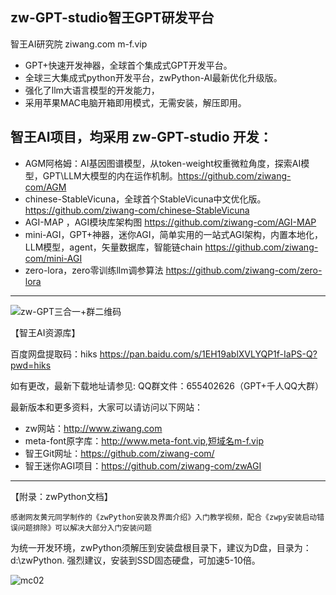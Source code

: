 ## zw-GPT-studio智王GPT研发平台

智王AI研究院  ziwang.com   m-f.vip

*   GPT+快速开发神器，全球首个集成式GPT开发平台。
*   全球三大集成式python开发平台，zwPython-AI最新优化升级版。
*   强化了llm大语言模型的开发能力，
*   采用苹果MAC电脑开箱即用模式，无需安装，解压即用。



## 智王AI项目，均采用 zw-GPT-studio 开发：
 
*  AGM阿格姆：AI基因图谱模型，从token-weight权重微粒角度，探索AI模型，GPT\LLM大模型的内在运作机制。https://github.com/ziwang-com/AGM
*  chinese-StableVicuna，全球首个StableVicuna中文优化版。https://github.com/ziwang-com/chinese-StableVicuna
*  AGI-MAP ，AGI模块库架构图 https://github.com/ziwang-com/AGI-MAP
*  mini-AGI，GPT+神器，迷你AGI，简单实用的一站式AGI架构，内置本地化，LLM模型，agent，矢量数据库，智能链chain https://github.com/ziwang-com/mini-AGI
*  zero-lora，zero零训练llm调参算法 https://github.com/ziwang-com/zero-lora

 --------------------------
 
![zw-GPT三合一+群二维码](https://github.com/ziwang-com/zwPython/assets/11691791/4bf27d1a-97c9-4055-a46b-7e0b90f4cdb6)

【智王AI资源库】

百度网盘提取码：hiks 
https://pan.baidu.com/s/1EH19ablXVLYQP1f-IaPS-Q?pwd=hiks

如有更改，最新下载地址请参见: QQ群文件：655402626（GPT+千人QQ大群）

最新版本和更多资料，大家可以请访问以下网站：
*   zw网站：http://www.ziwang.com
*   meta-font原字库：http://www.meta-font.vip,短域名m-f.vip
*   智王Git网址：https://github.com/ziwang-com/
*   智王迷你AGI项目：https://github.com/ziwang-com/zwAGI
  
--------------------------
	
  
【附录：zwPython文档】    

	感谢网友黄元同学制作的《zwPython安装及界面介绍》入门教学视频，配合《zwpy安装启动错误问题排除》可以解决大部分入门安装问题

  为统一开发环境，zwPython须解压到安装盘根目录下，建议为D盘，目录为：d:\zwPython.
  强烈建议，安装到SSD固态硬盘，可加速5-10倍。


![mc02](https://github.com/ziwang-com/zwPython/assets/11691791/cfe32854-3957-462d-afdb-bdf17f72eb74)



